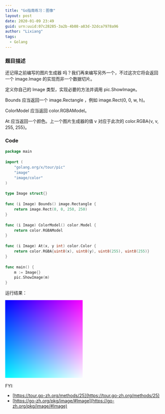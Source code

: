 ```yaml
---
title: "Go指南练习：图像"
layout: post
date: 2020-01-09 23:49
guid: urn:uuid:07c28285-3a2b-4b08-a83d-32dca7978a96
author: "Lixiang"
tags:
  - Golang
---
```


### 题目描述
还记得之前编写的图片生成器 吗？我们再来编写另外一个，不过这次它将会返回一个 image.Image 的实现而非一个数据切片。

定义你自己的 Image 类型，实现必要的方法并调用 pic.ShowImage。

Bounds 应当返回一个 image.Rectangle ，例如 image.Rect(0, 0, w, h)。

ColorModel 应当返回 color.RGBAModel。

At 应当返回一个颜色。上一个图片生成器的值 v 对应于此次的 color.RGBA{v, v, 255, 255}。


### Code

```go
package main

import (
	"golang.org/x/tour/pic"
	"image"
	"image/color"
)

type Image struct{}

func (i Image) Bounds() image.Rectangle {
	return image.Rect(0, 0, 250, 250)
}

func (i Image) ColorModel() color.Model {
	return color.RGBAModel
}

func (i Image) At(x, y int) color.Color {
	return color.RGBA{uint8(x), uint8(y), uint8(255), uint8(255)}
}

func main() {
	m := Image{}
	pic.ShowImage(m)
}
```

运行结果：

<img src="/assets/img/go-image.png" />

FYI:
- [https://tour.go-zh.org/methods/25](https://tour.go-zh.org/methods/25)
- [https://go-zh.org/pkg/image/#Image](https://go-zh.org/pkg/image/#Image)
